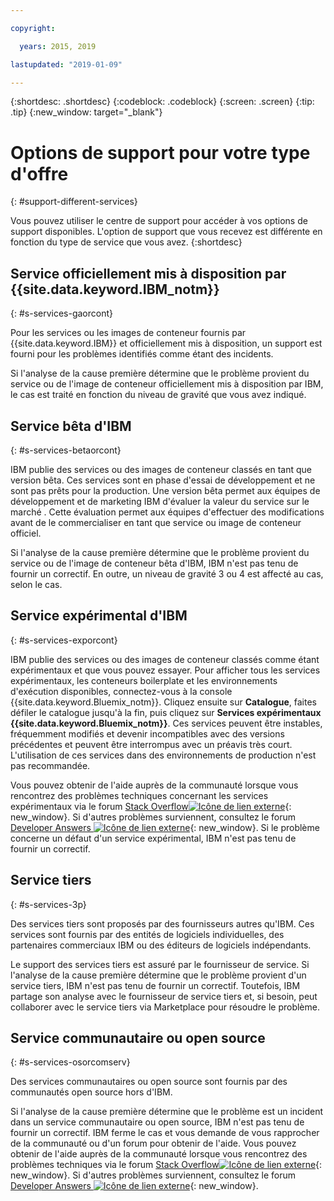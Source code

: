 ```yaml
---

copyright:

  years: 2015, 2019

lastupdated: "2019-01-09"

---
```


{:shortdesc: .shortdesc}
{:codeblock: .codeblock}
{:screen: .screen}
{:tip: .tip}
{:new_window: target="_blank"}


# Options de support pour votre type d'offre
{: #support-different-services}

Vous pouvez utiliser le centre de support pour accéder à vos options de support disponibles. L'option de support que vous recevez est différente en fonction du type de service que vous avez. 
{:shortdesc}

## Service officiellement mis à disposition par {{site.data.keyword.IBM_notm}}
{: #s-services-gaorcont}

Pour les services ou les images de conteneur fournis par {{site.data.keyword.IBM}} et officiellement mis à disposition, un support est fourni pour les problèmes identifiés comme étant des incidents.

Si l'analyse de la cause première détermine que le problème provient du service ou de l'image de conteneur officiellement mis à disposition par IBM, le cas est traité en fonction du niveau de gravité que vous avez indiqué.

## Service bêta d'IBM
{: #s-services-betaorcont}

IBM publie des services ou des images de conteneur classés en tant que version bêta. Ces services sont en phase d'essai de développement et ne sont pas prêts pour la production. Une version bêta permet aux équipes de développement et de marketing IBM d'évaluer la valeur du service sur le marché . Cette évaluation permet aux équipes d'effectuer des modifications avant de le commercialiser en tant que service ou image de conteneur officiel.

Si l'analyse de la cause première détermine que le problème provient du service ou de l'image de conteneur bêta d'IBM, IBM n'est pas tenu de fournir un correctif. En outre, un niveau de gravité 3 ou 4 est affecté au cas, selon le cas.

## Service expérimental d'IBM
{: #s-services-exporcont}

IBM publie des services ou des images de conteneur classés comme étant expérimentaux et que vous pouvez essayer. Pour afficher tous les services expérimentaux, les conteneurs boilerplate et les environnements d'exécution disponibles, connectez-vous à la console {{site.data.keyword.Bluemix_notm}}. Cliquez ensuite sur **Catalogue**, faites défiler le catalogue jusqu'à la fin, puis cliquez sur **Services expérimentaux {{site.data.keyword.Bluemix_notm}}**. Ces services peuvent être instables, fréquemment modifiés et devenir incompatibles avec des versions précédentes et peuvent être interrompus avec un préavis très court. L'utilisation de ces services dans des
environnements de production n'est pas recommandée.

Vous pouvez obtenir de l'aide auprès de la communauté lorsque vous rencontrez des problèmes techniques concernant les services expérimentaux via le forum [Stack Overflow![Icône de lien externe](../icons/launch-glyph.svg "Icône de lien externe")](http://stackoverflow.com/questions/tagged/ibm-bluemix){: new_window}. Si d'autres problèmes surviennent, consultez le forum [Developer Answers ![Icône de lien externe](../icons/launch-glyph.svg "Icône de lien externe")](https://developer.ibm.com/answers/topics/ibm-cloud/){: new_window}. Si le problème concerne un défaut d'un service expérimental, IBM n'est pas tenu de fournir un correctif.

## Service tiers
{: #s-services-3p}

Des services tiers sont proposés par des fournisseurs autres qu'IBM. Ces services sont fournis par des entités de logiciels individuelles, des partenaires commerciaux IBM ou des éditeurs de logiciels indépendants.

Le support des services tiers est assuré par le fournisseur de service. Si l'analyse de la cause première détermine que le problème provient d'un service tiers, IBM n'est pas tenu de fournir un correctif. Toutefois, IBM partage son analyse avec le fournisseur de service tiers et, si besoin, peut collaborer avec le service tiers via Marketplace pour résoudre le problème.

## Service communautaire ou open source
{: #s-services-osorcomserv}

Des services communautaires ou open source sont fournis par des communautés open source hors d'IBM.

Si l'analyse de la cause première détermine que le problème est un incident dans un service communautaire ou open source, IBM n'est pas tenu de fournir un correctif. IBM ferme le cas et vous demande de vous rapprocher de la communauté ou d'un forum pour obtenir de l'aide. Vous pouvez obtenir de l'aide auprès de la communauté lorsque vous rencontrez des problèmes techniques via le forum [Stack Overflow![Icône de lien externe](../icons/launch-glyph.svg "Icône de lien externe")](http://stackoverflow.com/questions/tagged/ibm-bluemix){: new_window}. Si d'autres problèmes surviennent, consultez le forum [Developer Answers ![Icône de lien externe](../icons/launch-glyph.svg "Icône de lien externe")](https://developer.ibm.com/answers/topics/ibm-cloud/){: new_window}.
